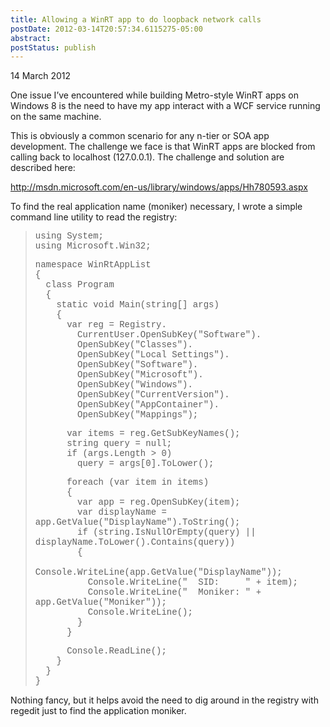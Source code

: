 ```yaml
---
title: Allowing a WinRT app to do loopback network calls
postDate: 2012-03-14T20:57:34.6115275-05:00
abstract: 
postStatus: publish
---
```

14 March 2012

One issue I’ve encountered while building Metro-style WinRT apps on Windows 8 is the need to have my app interact with a WCF service running on the same machine.

This is obviously a common scenario for any n-tier or SOA app development. The challenge we face is that WinRT apps are blocked from calling back to localhost (127.0.0.1). The challenge and solution are described here:

http://msdn.microsoft.com/en-us/library/windows/apps/Hh780593.aspx

To find the real application name (moniker) necessary, I wrote a simple command line utility to read the registry:


> <font face="Courier New">using System;       <br>using Microsoft.Win32;</font>
>
> <font face="Courier New">namespace WinRtAppList       <br>{        <br>&#160; class Program        <br>&#160; {        <br>&#160;&#160;&#160; static void Main(string[] args)        <br>&#160;&#160;&#160; {        <br>&#160;&#160;&#160;&#160;&#160; var reg = Registry.        <br>&#160;&#160;&#160;&#160;&#160;&#160;&#160; CurrentUser.OpenSubKey(&quot;Software&quot;).        <br>&#160;&#160;&#160;&#160;&#160;&#160;&#160; OpenSubKey(&quot;Classes&quot;).        <br>&#160;&#160;&#160;&#160;&#160;&#160;&#160; OpenSubKey(&quot;Local Settings&quot;).        <br>&#160;&#160;&#160;&#160;&#160;&#160;&#160; OpenSubKey(&quot;Software&quot;).        <br>&#160;&#160;&#160;&#160;&#160;&#160;&#160; OpenSubKey(&quot;Microsoft&quot;).        <br>&#160;&#160;&#160;&#160;&#160;&#160;&#160; OpenSubKey(&quot;Windows&quot;).        <br>&#160;&#160;&#160;&#160;&#160;&#160;&#160; OpenSubKey(&quot;CurrentVersion&quot;).        <br>&#160;&#160;&#160;&#160;&#160;&#160;&#160; OpenSubKey(&quot;AppContainer&quot;).        <br>&#160;&#160;&#160;&#160;&#160;&#160;&#160; OpenSubKey(&quot;Mappings&quot;);</font>
>
> <font face="Courier New">&#160;&#160;&#160;&#160;&#160; var items = reg.GetSubKeyNames();       <br>&#160;&#160;&#160;&#160;&#160; string query = null;        <br>&#160;&#160;&#160;&#160;&#160; if (args.Length &gt; 0)        <br>&#160;&#160;&#160;&#160;&#160;&#160;&#160; query = args[0].ToLower();</font>
>
> <font face="Courier New">&#160;&#160;&#160;&#160;&#160; foreach (var item in items)       <br>&#160;&#160;&#160;&#160;&#160; {        <br>&#160;&#160;&#160;&#160;&#160;&#160;&#160; var app = reg.OpenSubKey(item);        <br>&#160;&#160;&#160;&#160;&#160;&#160;&#160; var displayName = app.GetValue(&quot;DisplayName&quot;).ToString();        <br>&#160;&#160;&#160;&#160;&#160;&#160;&#160; if (string.IsNullOrEmpty(query) || displayName.ToLower().Contains(query))        <br>&#160;&#160;&#160;&#160;&#160;&#160;&#160; {        <br>&#160;&#160;&#160;&#160;&#160;&#160;&#160;&#160;&#160; Console.WriteLine(app.GetValue(&quot;DisplayName&quot;));        <br>&#160;&#160;&#160;&#160;&#160;&#160;&#160;&#160;&#160; Console.WriteLine(&quot;&#160; SID:&#160;&#160;&#160;&#160; &quot; + item);        <br>&#160;&#160;&#160;&#160;&#160;&#160;&#160;&#160;&#160; Console.WriteLine(&quot;&#160; Moniker: &quot; + app.GetValue(&quot;Moniker&quot;));        <br>&#160;&#160;&#160;&#160;&#160;&#160;&#160;&#160;&#160; Console.WriteLine();        <br>&#160;&#160;&#160;&#160;&#160;&#160;&#160; }        <br>&#160;&#160;&#160;&#160;&#160; }</font>
>
> <font face="Courier New">&#160;&#160;&#160;&#160;&#160; Console.ReadLine();       <br>&#160;&#160;&#160; }        <br>&#160; }        <br>}</font>


Nothing fancy, but it helps avoid the need to dig around in the registry with regedit just to find the application moniker.

